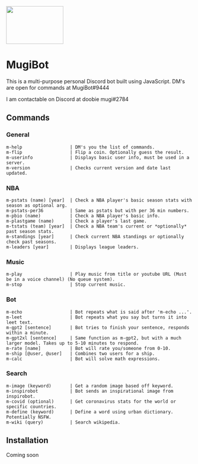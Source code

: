 <img src="https://i.imgur.com/MINhF0h.jpg" width="154" height="102">

# MugiBot


This is a multi-purpose personal Discord bot built using JavaScript. DM's are open for commands at MugiBot#9444

I am contactable on Discord at doobie mugi#2784

## Commands

### General

```
m-help                  | DM's you the list of commands.
m-flip                  | Flip a coin. Optionally guess the result.
m-userinfo              | Displays basic user info, must be used in a server.
m-version               | Checks current version and date last updated.
```
### NBA

```
m-pstats (name) [year]  | Check a NBA player's basic season stats with season as optional arg.
m-pstats-per36          | Same as pstats but with per 36 min numbers.
m-pbio (name)           | Check a NBA player's basic info.
m-plastgame (name)      | Check a player's last game.
m-tstats (team) [year]  | Check a NBA team's current or *optionally* past season stats.
m-standings [year]      | Check current NBA standings or optionally check past seasons.
m-leaders [year]        | Displays league leaders.
```
### Music

```
m-play                  | Play music from title or youtube URL (Must be in a voice channel) (No queue system).
m-stop                  | Stop current music.
```
### Bot

```
m-echo                  | Bot repeats what is said after 'm-echo ...'.
m-leet                  | Bot repeats what you say but turns it into leet text.
m-gpt2 [sentence]       | Bot tries to finish your sentence, responds within a minute.
m-gpt2xl [sentence]     | Same function as m-gpt2, but with a much larger model. Takes up to 5-10 minutes to respond.
m-rate [name]           | Bot will rate you/someone from 0-10.
m-ship [@user, @user]   | Combines two users for a ship.
m-calc                  | Bot will solve math expressions.
```
### Search

```
m-image (keyword)       | Get a random image based off keyword.
m-inspirobot            | Bot sends an inspirational image from inspirobot.
m-covid (optional)      | Get coronavirus stats for the world or specific countries.
m-define (keyword)      | Define a word using urban dictionary. Potentially NSFW.
m-wiki (query)          | Search wikipedia.
```

## Installation
Coming soon